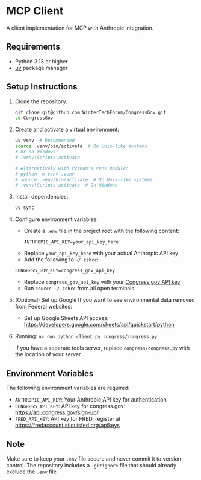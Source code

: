 # MCP Client

A client implementation for MCP with Anthropic integration.

## Requirements

- Python 3.13 or higher
- [uv](https://docs.astral.sh/uv/getting-started/installation/) package manager

## Setup Instructions

1. Clone the repository:
   ```bash
   git clone git@github.com:WinterTechForum/CongressGov.git
   cd CongressGov
   ```

2. Create and activate a virtual environment:
   ```bash
   uv venv  # Recommended
   source .venv/bin/activate  # On Unix-like systems
   # Or on Windows:
   # .venv\Scripts\activate

   # Alternatively with Python's venv module:
   # python -m venv .venv
   # source .venv/bin/activate  # On Unix-like systems
   # .venv\Scripts\activate  # On Windows
   ```

3. Install dependencies:
   ```bash
   uv sync  
   ```

4. Configure environment variables:
   - Create a `.env` file in the project root with the following content:
     ```
     ANTHROPIC_API_KEY=your_api_key_here
     ```
   - Replace `your_api_key_here` with your actual Anthropic API key
   - Add the following to `~/.zshrc`:
   ```
   CONGRESS_GOV_KEY=congress_gov_api_key
   ```
   - Replace `congress_gov_api_key` with your [Congress.gov API key](https://api.congress.gov/sign-up/)
   - Run `source ~/.zshrc` from all open terminals

5. (Optional) Set up Google
   If you want to see environmental data removed from Federal websites:
   - Set up Google Sheets API access: https://developers.google.com/sheets/api/quickstart/python

6. Running:
   `uv run python client.py congress/congress.py`

   If you have a separate tools server, replace `congress/congress.py` with the location of your server

## Environment Variables

The following environment variables are required:

- `ANTHROPIC_API_KEY`: Your Anthropic API key for authentication
- `CONGRESS_API_KEY`: API key for congress.gov: https://api.congress.gov/sign-up/
- `FRED_API_KEY`: API key for FRED, register at https://fredaccount.stlouisfed.org/apikeys

## Note

Make sure to keep your `.env` file secure and never commit it to version control. The repository includes a `.gitignore` file that should already exclude the `.env` file.
